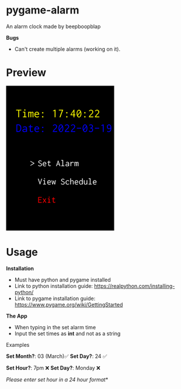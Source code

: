 # pygame-alarm

An alarm clock made by beepboopblap

**Bugs**

- Can't create multiple alarms (working on it).

# Preview
![the menu of the alarm](preview.png)

# Usage

**Installation**

- Must have python and pygame installed
- Link to python installation guide: https://realpython.com/installing-python/
- Link to pygame installation guide: https://www.pygame.org/wiki/GettingStarted

**The App**

- When typing in the set alarm time
- Input the set times as **int** and not as a string

Examples

**Set Month?**: 03 (March)✅
**Set Day?**: 24 ✅

**Set Hour?**: 7pm ❌ 
**Set Day?**: Monday ❌ 

*Please enter set hour in a 24 hour format**
